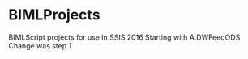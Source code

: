 # BIMLProjects
BIMLScript projects for use in SSIS 2016
Starting with A.DWFeedODS
Change was step 1
